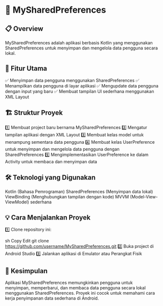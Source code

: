 # 📌 MySharedPreferences

## 📋 Overview
MySharedPreferences adalah aplikasi berbasis Kotlin yang menggunakan SharedPreferences untuk menyimpan dan mengelola data pengguna secara lokal.

## 🚀 Fitur Utama
✅ Menyimpan data pengguna menggunakan SharedPreferences
✅ Menampilkan data pengguna di layar aplikasi
✅ Mengupdate data pengguna dengan input yang baru
✅ Membuat tampilan UI sederhana menggunakan XML Layout

## 🏗 Struktur Proyek
1️⃣ Membuat project baru bernama MySharedPreferences
2️⃣ Mengatur tampilan aplikasi dengan XML Layout
3️⃣ Membuat kelas model untuk menampung sementara data pengguna
4️⃣ Membuat kelas UserPreference untuk menyimpan dan mengelola data pengguna dengan SharedPreferences
5️⃣ Mengimplementasikan UserPreference ke dalam Activity untuk membaca dan menyimpan data

## 🛠 Teknologi yang Digunakan
Kotlin (Bahasa Pemrograman)
SharedPreferences (Menyimpan data lokal)
ViewBinding (Menghubungkan tampilan dengan kode)
MVVM (Model-View-ViewModel) sederhana

## 💡 Cara Menjalankan Proyek
1️⃣ Clone repository ini:

sh
Copy
Edit
git clone https://github.com/username/MySharedPreferences.git
2️⃣ Buka project di Android Studio
3️⃣ Jalankan aplikasi di Emulator atau Perangkat Fisik

## 🎯 Kesimpulan
Aplikasi MySharedPreferences memungkinkan pengguna untuk menyimpan, memperbarui, dan membaca data pengguna secara lokal menggunakan SharedPreferences. Proyek ini cocok untuk memahami cara kerja penyimpanan data sederhana di Android.
